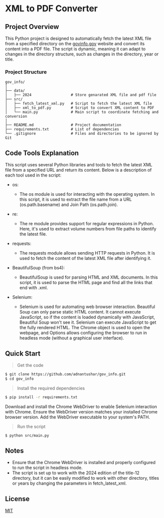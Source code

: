 # XML to PDF Converter

## Project Overview

This Python project is designed to automatically fetch the latest XML file from a specified directory on the [govinfo.gov](https://www.govinfo.gov/) website and convert its content into a PDF file. The script is dynamic, meaning it can adapt to changes in the directory structure, such as changes in the directory, year or title.

### Project Structure

```plaintext
gov_info/
│
├── data/
│   ├── 2024                  # Store genarated XML file and pdf file
├── src/
│   ├── fetch_latest_xml.py   # Script to fetch the latest XML file
│   ├── xml_to_pdf.py         # Script to convert XML content to PDF
│   └── main.py               # Main script to coordinate fetching and conversion
│
├── README.md                 # Project documentation
├── requirements.txt          # List of dependencies
└── .gitignore                # Files and directories to be ignored by Git
 ```
## Code Tools Explanation

This script uses several Python libraries and tools to fetch the latest XML file from a specified URL and return its content. Below is a description of each tool used in the script:

- os:
  - The os module is used for interacting with the operating system. In this script, it is used to extract the file name from a URL (os.path.basename) and Join Path     (os.path.join).
  
- re:
    - The re module provides support for regular expressions in Python. Here, it's used to extract volume numbers from file paths to identify the latest file.
      
- requests:
    - The requests module allows sending HTTP requests in Python. It is used to fetch the content of the latest XML file after identifying it.

- BeautifulSoup (from bs4):
    - BeautifulSoup is used for parsing HTML and XML documents. In this script, it is used to parse the HTML page and find all the links that end with .xml.

- Selenium:
    - Selenium is used for automating web browser interaction. Beautiful Soup can only parse static HTML content. It cannot execute JavaScript, so if the content is loaded dynamically with JavaScript, Beautiful Soup won't see it. Selenium can execute JavaScript to get the fully rendered HTML. The Chrome object is used to open the webpage, and Options allows configuring the browser to run in headless mode (without a graphical user interface).

## Quick Start 

> Get the code

```bash
$ git clone https://github.com/adnantushar/gov_info.git
$ cd gov_info
```

> Install the required dependencies

```bash
$ pip install -r requirements.txt
```
Download and install the Chrome WebDriver to enable Selenium interaction with Chrome. Ensure the WebDriver version matches your installed Chrome browser version. Add the WebDriver executable to your system's PATH.

>Run the script

```bash
$ python src/main.py
```

## Notes
- Ensure that the Chrome WebDriver is installed and properly configured to run the script in headless mode.
- The script is set up to work with the 2024 edition of the title-12 directory, but it can be easily modified to work with other directory, titles or years by changing the parameters in fetch_latest_xml.

## License

[MIT](https://choosealicense.com/licenses/mit/)
